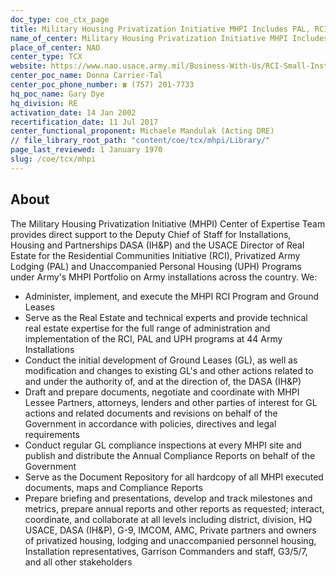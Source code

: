 ```yaml
---
doc_type: coe_ctx_page 
title: Military Housing Privatization Initiative MHPI Includes PAL, RCI and UPH
name_of_center: Military Housing Privatization Initiative MHPI Includes PAL, RCI and UPH
place_of_center: NAO
center_type: TCX
website: https://www.nao.usace.army.mil/Business-With-Us/RCI-Small-Installations-Privatization-Initiative/
center_poc_name: Donna Carrier-Tal
center_poc_phone_number: ☎ (757) 201-7733
hq_poc_name: Gary Dye
hq_division: RE
activation_date: 14 Jan 2002
recertification_date: 11 Jul 2017
center_functional_proponent: Michaele Mandulak (Acting DRE)
// file_library_root_path: "content/coe/tcx/mhpi/Library/" 
page_last_reviewed: 1 January 1970 
slug: /coe/tcx/mhpi
---
```


## About 

The Military Housing Privatization Initiative (MHPI) Center of Expertise Team provides direct support to the Deputy Chief of Staff for Installations, Housing and Partnerships DASA (IH&P) and the USACE Director of Real Estate for the Residential Communities Initiative (RCI), Privatized Army Lodging (PAL) and Unaccompanied Personal Housing (UPH) Programs under Army's MHPI Portfolio on Army installations across the country.  We:
<ul>
	<li>Administer, implement, and execute the MHPI RCI Program and Ground Leases</li>
	<li>Serve as the Real Estate and technical experts and provide technical real estate expertise for the full range of administration and implementation of the RCI, PAL and UPH programs at 44 Army Installations</li>
	<li>Conduct the initial development of Ground Leases (GL), as well as modification and changes to existing GL's and other actions related to and under the authority of, and at the direction of, the DASA (IH&P)</li>
	<li>Draft and prepare documents, negotiate and coordinate with MHPI Lessee Partners, attorneys, lenders and other parties of interest for GL actions and related documents and revisions on behalf of the Government in accordance with policies, directives and legal requirements</li>
	<li>Conduct regular GL compliance inspections at every MHPI site and publish and distribute the Annual Compliance Reports on behalf of the Government</li>
	<li>Serve as the Document Repository for all hardcopy of all MHPI executed documents, maps and Compliance Reports</li>
	<li>Prepare briefing and presentations, develop and track milestones and metrics, prepare annual reports and other reports as requested; interact, coordinate, and collaborate at all levels including district, division, HQ USACE, DASA (IH&P), G-9, IMCOM, AMC, Private partners and owners of privatized housing, lodging and unaccompanied personnel housing, Installation representatives, Garrison Commanders and staff, G3/5/7, and all other stakeholders</li>
</ul>

 
